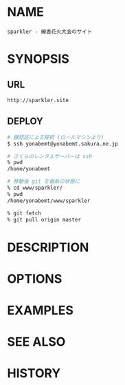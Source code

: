 # NAME

```
sparkler - 線香花火大会のサイト
```

# SYNOPSIS

## URL

```
http://sparkler.site
```

## DEPLOY

```sh
# 鍵認証による接続 (ロールマシンより)
$ ssh yonabemt@yonabemt.sakura.ne.jp

# さくらのレンタルサーバーは csh
% pwd
/home/yonabemt

# 移動後 git を最新の状態に
% cd www/sparkler/
% pwd
/home/yonabemt/www/sparkler

% git fetch
% git pull origin master
```

# DESCRIPTION

# OPTIONS

# EXAMPLES

# SEE ALSO

# HISTORY
